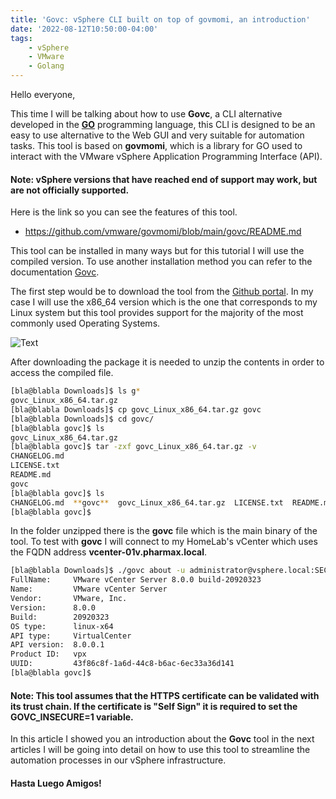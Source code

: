 ```yaml
---
title: 'Govc: vSphere CLI built on top of govmomi, an introduction'
date: '2022-08-12T10:50:00-04:00'
tags:
    - vSphere
    - VMware
    - Golang
---
```


Hello everyone,

This time I will be talking about how to use **Govc**, a CLI alternative developed in the **[GO](https://go.dev/)** programming language, this CLI is designed to be an easy to use alternative to the Web GUI and very suitable for automation tasks. This tool is based on **govmomi**, which is a library for GO used to interact with the VMware vSphere Application Programming Interface (API).

#### Note: vSphere versions that have reached end of support may work, but are not officially supported.

Here is the link so you can see the features of this tool.

- <https://github.com/vmware/govmomi/blob/main/govc/README.md>

This tool can be installed in many ways but for this tutorial I will use the compiled version. To use another installation method you can refer to the documentation [Govc](https://github.com/vmware/govmomi/tree/main/govc#installation).

The first step would be to download the tool from the [Github portal](https://github.com/vmware/govmomi/releases). In my case I will use the x86_64 version which is the one that corresponds to my Linux system but this tool provides support for the majority of the most commonly used Operating Systems.

![Text](/img/2022/vmware-govc-intro/govc_download_x86.webp#center)

After downloading the package it is needed to unzip the contents in order to access the compiled file.

```sh
[bla@blabla Downloads]$ ls g*
govc_Linux_x86_64.tar.gz
[bla@blabla Downloads]$ cp govc_Linux_x86_64.tar.gz govc
[bla@blabla Downloads]$ cd govc/
[bla@blabla govc]$ ls
govc_Linux_x86_64.tar.gz
[bla@blabla govc]$ tar -zxf govc_Linux_x86_64.tar.gz -v
CHANGELOG.md
LICENSE.txt
README.md
govc
[bla@blabla govc]$ ls
CHANGELOG.md  **govc**  govc_Linux_x86_64.tar.gz  LICENSE.txt  README.md
[bla@blabla govc]$ 
```

In the folder unzipped there is the **govc** file which is the main binary of the tool. To test with **govc** I will connect to my HomeLab's vCenter which uses the FQDN address **vcenter-01v.pharmax.local**.

```sh
[bla@blabla Downloads]$ ./govc about -u administrator@vsphere.local:SECUREPASSWORD@vcenter-01v.pharmax.local
FullName:     VMware vCenter Server 8.0.0 build-20920323
Name:         VMware vCenter Server
Vendor:       VMware, Inc.
Version:      8.0.0
Build:        20920323
OS type:      linux-x64
API type:     VirtualCenter
API version:  8.0.0.1
Product ID:   vpx
UUID:         43f86c8f-1a6d-44c8-b6ac-6ec33a36d141
[bla@blabla govc]$ 
```

#### Note: This tool assumes that the HTTPS certificate can be validated with its trust chain. If the certificate is "Self Sign" it is required to set the GOVC_INSECURE=1 variable.

In this article I showed you an introduction about the **Govc** tool in the next articles I will be going into detail on how to use this tool to streamline the automation processes in our vSphere infrastructure.

#### Hasta Luego Amigos!
